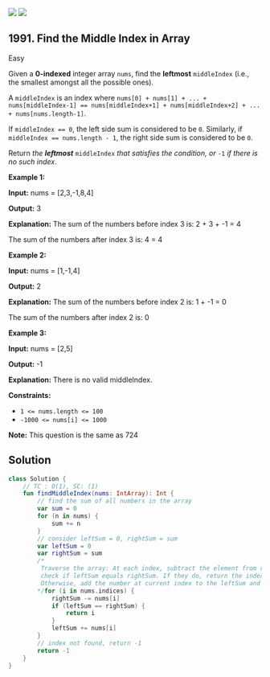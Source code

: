 [![](https://img.shields.io/github/stars/javadev/LeetCode-in-Kotlin?label=Stars&style=flat-square)](https://github.com/javadev/LeetCode-in-Kotlin)
[![](https://img.shields.io/github/forks/javadev/LeetCode-in-Kotlin?label=Fork%20me%20on%20GitHub%20&style=flat-square)](https://github.com/javadev/LeetCode-in-Kotlin/fork)

## 1991\. Find the Middle Index in Array

Easy

Given a **0-indexed** integer array `nums`, find the **leftmost** `middleIndex` (i.e., the smallest amongst all the possible ones).

A `middleIndex` is an index where `nums[0] + nums[1] + ... + nums[middleIndex-1] == nums[middleIndex+1] + nums[middleIndex+2] + ... + nums[nums.length-1]`.

If `middleIndex == 0`, the left side sum is considered to be `0`. Similarly, if `middleIndex == nums.length - 1`, the right side sum is considered to be `0`.

Return _the **leftmost**_ `middleIndex` _that satisfies the condition, or_ `-1` _if there is no such index_.

**Example 1:**

**Input:** nums = [2,3,-1,8,4]

**Output:** 3

**Explanation:** The sum of the numbers before index 3 is: 2 + 3 + -1 = 4

The sum of the numbers after index 3 is: 4 = 4 

**Example 2:**

**Input:** nums = [1,-1,4]

**Output:** 2

**Explanation:** The sum of the numbers before index 2 is: 1 + -1 = 0

The sum of the numbers after index 2 is: 0 

**Example 3:**

**Input:** nums = [2,5]

**Output:** -1

**Explanation:** There is no valid middleIndex. 

**Constraints:**

*   `1 <= nums.length <= 100`
*   `-1000 <= nums[i] <= 1000`

**Note:** This question is the same as 724

## Solution

```kotlin
class Solution {
    // TC : O(1), SC: (1)
    fun findMiddleIndex(nums: IntArray): Int {
        // find the sum of all numbers in the array
        var sum = 0
        for (n in nums) {
            sum += n
        }
        // consider leftSum = 0, rightSum = sum
        var leftSum = 0
        var rightSum = sum
        /*
         Traverse the array: At each index, subtract the element from rightSum and
         check if leftSum equals rightSum. If they do, return the index.
         Otherwise, add the number at current index to the leftSum and traverse further.
        */for (i in nums.indices) {
            rightSum -= nums[i]
            if (leftSum == rightSum) {
                return i
            }
            leftSum += nums[i]
        }
        // index not found, return -1
        return -1
    }
}
```
